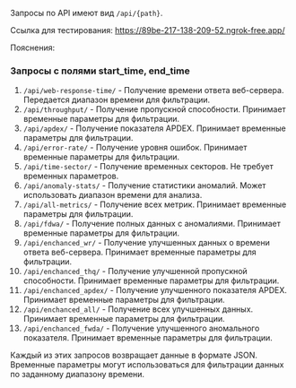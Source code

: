 Запросы по API имеют вид `/api/{path}`.

Ссылка для тестирования: https://89be-217-138-209-52.ngrok-free.app/

Пояснения:

### Запросы с полями start_time, end_time

1. `/api/web-response-time/` - Получение времени ответа веб-сервера. Передается диапазон времени для фильтрации.
2. `/api/throughput/` - Получение пропускной способности. Принимает временные параметры для фильтрации.
3. `/api/apdex/` - Получение показателя APDEX. Принимает временные параметры для фильтрации.
4. `/api/error-rate/` - Получение уровня ошибок. Принимает временные параметры для фильтрации.
5. `/api/time-sector/` - Получение временных секторов. Не требует временных параметров.
6. `/api/anomaly-stats/` - Получение статистики аномалий. Может использовать диапазон времени для анализа.
7. `/api/all-metrics/` - Получение всех метрик. Принимает временные параметры для фильтрации.
8. `/api/fdwa/` - Получение полных данных с аномалиями. Принимает временные параметры для фильтрации.
9. `/api/enchanced_wr/` - Получение улучшенных данных о времени ответа веб-сервера. Принимает временные параметры для фильтрации.
10. `/api/enchanced_thq/` - Получение улучшенной пропускной способности. Принимает временные параметры для фильтрации.
11. `/api/enchanced_apdex/` - Получение улучшенного показателя APDEX. Принимает временные параметры для фильтрации.
12. `/api/enchanced_all/` - Получение всех улучшенных данных. Принимает временные параметры для фильтрации.
13. `/api/enchanced_fwda/` - Получение улучшенного аномального показателя. Принимает временные параметры для фильтрации.

Каждый из этих запросов возвращает данные в формате JSON. Временные параметры могут использоваться для фильтрации данных по заданному диапазону времени.
